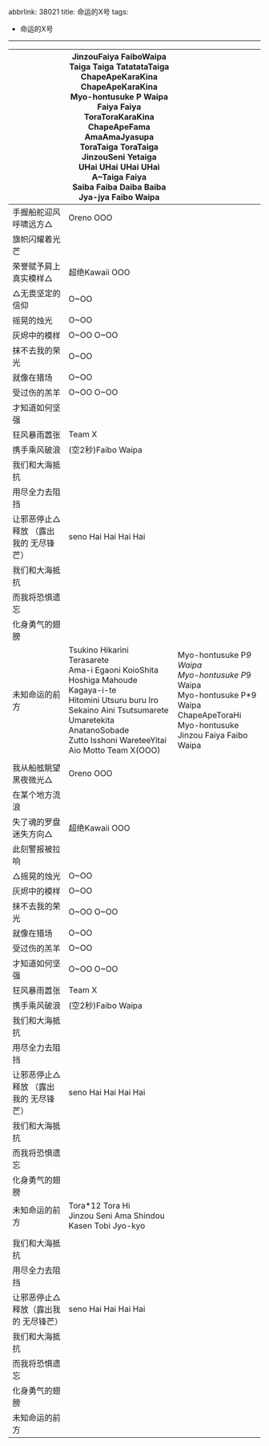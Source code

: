 abbrlink: 38021
title: 命运的X号
tags:
  - 命运的X号
---
|      |JinzouFaiya FaiboWaipa<br>Taiga Taiga TatatataTaiga<br>ChapeApeKaraKina ChapeApeKaraKina<br>Myo-hontusuke P Waipa<br>Faiya Faiya ToraToraKaraKina<br>ChapeApeFama AmaAmaJyasupa<br>ToraTaiga ToraTaiga<br>JinzouSeni Yetaiga<br>UHai UHai UHai UHai A~Taiga Faiya<br>Saiba Faiba Daiba Baiba Jya-jya Faibo Waipa|      |
|--|--|--|
|手握船舵迎风 呼啸远方△|Oreno OOO|      |
|旗帜闪耀着光芒|      |      |
|荣誉赋予肩上 真实模样△|超绝Kawaii OOO|      |
|△无畏坚定的信仰|O~OO|      |
|摇晃的烛光|O~OO|      |
|灰烬中的模样|O~OO O~OO|      |
|抹不去我的荣光|O~OO|      |
|就像在猎场|O~OO|      |
|受过伤的羔羊|O~OO O~OO|      |
|才知道如何坚强|      |      |
|狂风暴雨嚣张|Team X|      |
|携手乘风破浪|(空2秒)Faibo Waipa|      |
|我们和大海抵抗|      |      |
|用尽全力去阻挡|      |      |
|让邪恶停止△释放 （露出我的 无尽锋芒）|seno Hai Hai Hai Hai|      |
|我们和大海抵抗|      |      |
|而我将恐惧遗忘|      |      |
|化身勇气的翅膀|      |      |
|未知命运的前方|Tsukino Hikarini Terasarete<br>Ama-i Egaoni KoioShita<br>Hoshiga Mahoude Kagaya-i-te<br>Hitomini Utsuru buru Iro<br>Sekaino Aini Tsutsumarete<br>Umaretekita AnatanoSobade<br>Zutto Isshoni WareteeYitai<br>Aio Motto Team X(OOO)|Myo-hontusuke P*9 Waipa<br>Myo-hontusuke P*9 Waipa<br>Myo-hontusuke P*9 Waipa<br>ChapeApeToraHi Myo-hontusuke<br>Jinzou Faiya Faibo Waipa|
|      |      |      |
|我从船舷眺望 黑夜微光△|Oreno OOO|      |
|在某个地方流浪|      |      |
|失了魂的罗盘 迷失方向△|超绝Kawaii OOO|      |
|此刻警报被拉响|      |      |
|△摇晃的烛光|O~OO|      |
|灰烬中的模样|O~OO|      |
|抹不去我的荣光|O~OO O~OO|      |
|就像在猎场|O~OO|      |
|受过伤的羔羊|O~OO|      |
|才知道如何坚强|O~OO O~OO|      |
|狂风暴雨嚣张|Team X|      |
|携手乘风破浪|(空2秒)Faibo Waipa|      |
|我们和大海抵抗|      |      |
|用尽全力去阻挡|      |      |
|让邪恶停止△释放 （露出我的 无尽锋芒）|seno Hai Hai Hai Hai|      |
|我们和大海抵抗|      |      |
|而我将恐惧遗忘|      |      |
|化身勇气的翅膀|      |      |
|未知命运的前方|Tora*12 Tora Hi<br>Jinzou Seni Ama Shindou Kasen Tobi Jyo-kyo|      |
|      |      |      |
|我们和大海抵抗|      |      |
|用尽全力去阻挡|      |      |
|让邪恶停止△释放（露出我的 无尽锋芒）|seno Hai Hai Hai Hai|      |
|我们和大海抵抗|      |      |
|而我将恐惧遗忘|      |      |
|化身勇气的翅膀|      |      |
|未知命运的前方|      |      |